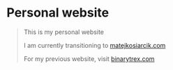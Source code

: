 # Personal website

> This is my personal website
>
> I am currently transitioning to [matejkosiarcik.com](https://matejkosiarcik.com)
>
> For my previous website, visit [binarytrex.com](https://binarytrex.com)

<!-- toc -->



<!-- tocstop -->

